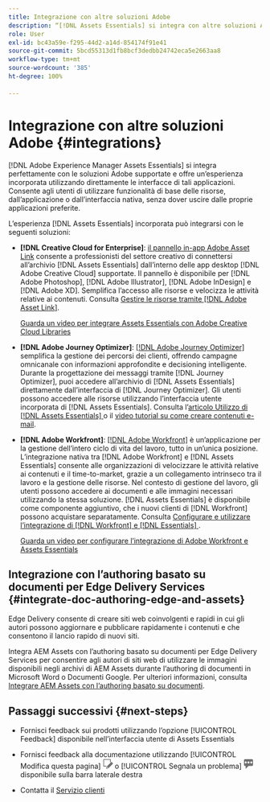 ```yaml
---
title: Integrazione con altre soluzioni Adobe
description: “[!DNL Assets Essentials] si integra con altre soluzioni Adobe e offre un’esperienza integrata utilizzando direttamente l’applicazione nativa.”
role: User
exl-id: bc43a59e-f295-44d2-a14d-854174f91e41
source-git-commit: 5bcd55313d1fb8bcf3dedbb24742eca5e2663aa8
workflow-type: tm+mt
source-wordcount: '385'
ht-degree: 100%

---
```


# Integrazione con altre soluzioni Adobe {#integrations}

[!DNL Adobe Experience Manager Assets Essentials] si integra perfettamente con le soluzioni Adobe supportate e offre un’esperienza incorporata utilizzando direttamente le interfacce di tali applicazioni. Consente agli utenti di utilizzare funzionalità di base delle risorse, dall’applicazione o dall’interfaccia nativa, senza dover uscire dalle proprie applicazioni preferite.

L’esperienza [!DNL Assets Essentials] incorporata può integrarsi con le seguenti soluzioni:

* **[!DNL Creative Cloud for Enterprise]**: [il pannello in-app Adobe Asset Link](https://www.adobe.com/it/creativecloud/business/enterprise/adobe-asset-link.html) consente a professionisti del settore creativo di connettersi all’archivio [!DNL Assets Essentials] dall’interno delle app desktop [!DNL Adobe Creative Cloud] supportate. Il pannello è disponibile per [!DNL Adobe Photoshop], [!DNL Adobe Illustrator], [!DNL Adobe InDesign] e [!DNL Adobe XD]. Semplifica l’accesso alle risorse e velocizza le attività relative ai contenuti. Consulta [Gestire le risorse tramite [!DNL Adobe Asset Link]](https://helpx.adobe.com/it/enterprise/using/manage-assets-using-adobe-asset-link.html).

  [Guarda un video per integrare Assets Essentials con Adobe Creative Cloud Libraries](https://experienceleague.adobe.com/docs/experience-manager-learn/assets-essentials/creative-cloud.html?lang=it)

* **[!DNL Adobe Journey Optimizer]**: [[!DNL Adobe Journey Optimizer]](https://business.adobe.com/it/products/journey-optimizer/adobe-journey-optimizer.html) semplifica la gestione dei percorsi dei clienti, offrendo campagne omnicanale con informazioni approfondite e decisioning intelligente. Durante la progettazione dei messaggi tramite [!DNL Journey Optimizer], puoi accedere all’archivio di [!DNL Assets Essentials] direttamente dall’interfaccia di [!DNL Journey Optimizer]. Gli utenti possono accedere alle risorse utilizzando l’interfaccia utente incorporata di [!DNL Assets Essentials]. Consulta l’[articolo Utilizzo di [!DNL Assets Essentials] ](https://experienceleague.adobe.com/docs/journey-optimizer/using/create-messages/assets-essentials.html?lang=it) o il [video tutorial su come creare contenuti e-mail](https://experienceleague.adobe.com/docs/journey-optimizer-learn/tutorials/create-messages/create-email-content-with-the-message-editor.html?lang=it).

* **[!DNL Adobe Workfront]**: [[!DNL Adobe Workfront]](https://www.workfront.com/) è un’applicazione per la gestione dell’intero ciclo di vita del lavoro, tutto in un’unica posizione. L’integrazione nativa tra [!DNL Adobe Workfront] e [!DNL Assets Essentials] consente alle organizzazioni di velocizzare le attività relative ai contenuti e il time-to-market, grazie a un collegamento intrinseco tra il lavoro e la gestione delle risorse. Nel contesto di gestione del lavoro, gli utenti possono accedere ai documenti e alle immagini necessari utilizzando la stessa soluzione. [!DNL Assets Essentials] è disponibile come componente aggiuntivo, che i nuovi clienti di [!DNL Workfront] possono acquistare separatamente. Consulta [Configurare e utilizzare l’integrazione di [!DNL Workfront] e [!DNL Essentials] ](https://one.workfront.com/s/document-item?bundleId=the-new-workfront-experience&amp;topicId=Content%2FDocuments%2FAdobe_Workfront_for_Experience_Manager_Assets_Essentials%2F_workfront-for-aem-asset-essentials.htm).

  [Guarda un video per configurare l’integrazione di Adobe Workfront e Assets Essentials](https://experienceleague.adobe.com/docs/experience-manager-learn/assets-essentials/workfront/configure.html?lang=it)

## Integrazione con l’authoring basato su documenti per Edge Delivery Services {#integrate-doc-authoring-edge-and-assets}

Edge Delivery consente di creare siti web coinvolgenti e rapidi in cui gli autori possono aggiornare e pubblicare rapidamente i contenuti e che consentono il lancio rapido di nuovi siti.

Integra AEM Assets con l’authoring basato su documenti per Edge Delivery Services per consentire agli autori di siti web di utilizzare le immagini disponibili negli archivi di AEM Assets durante l’authoring di documenti in Microsoft Word o Documenti Google. Per ulteriori informazioni, consulta [Integrare AEM Assets con l’authoring basato su documenti](https://experienceleague.adobe.com/docs/experience-manager-cloud-service/content/edge-delivery/using.html?lang=it#integrate-assets-edge).

## Passaggi successivi {#next-steps}

* Fornisci feedback sui prodotti utilizzando l’opzione [!UICONTROL Feedback] disponibile nell’interfaccia utente di Assets Essentials

* Fornisci feedback alla documentazione utilizzando [!UICONTROL Modifica questa pagina] ![modifica la pagina](assets/do-not-localize/edit-page.png) o [!UICONTROL Segnala un problema] ![crea un problema GitHub](assets/do-not-localize/github-issue.png) disponibile sulla barra laterale destra

* Contatta il [Servizio clienti](https://experienceleague.adobe.com/it?support-solution=General&amp;lang=it#support)

<!-- TBD: Hiding this link till GA. Do not even include the beta mention as discussed with Greg. Beta is done with customers selected by the Accounts team. It is not an open Beta program. At GA, document this.

* **[[!DNL Creative Cloud Libraries]**: This integration will be made available in the future.

* **[[!DNL Adobe Studio]]**: This integration will be made available in the future.
-->

